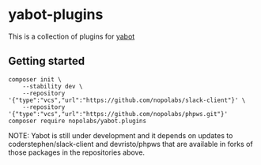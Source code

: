 # yabot-plugins

This is a collection of plugins for [yabot](https://github.com/nopolabs/yabot)

## Getting started

    composer init \
        --stability dev \
        --repository '{"type":"vcs","url":"https://github.com/nopolabs/slack-client"}' \
        --repository '{"type":"vcs","url":"https://github.com/nopolabs/phpws.git"}'    
    composer require nopolabs/yabot.plugins
    
NOTE: Yabot is still under development and it depends on updates to coderstephen/slack-client
and devristo/phpws that are available in forks of those packages in the repositories above.


